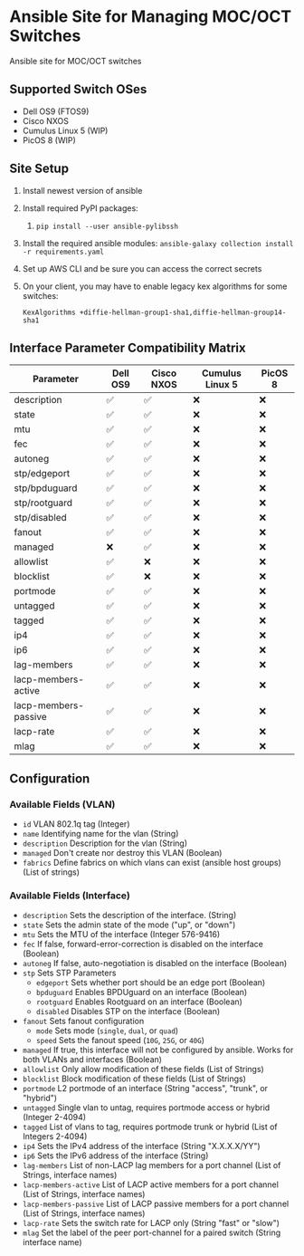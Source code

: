 # Ansible Site for Managing MOC/OCT Switches

Ansible site for MOC/OCT switches

## Supported Switch OSes

* Dell OS9 (FTOS9)
* Cisco NXOS
* Cumulus Linux 5 (WIP)
* PicOS 8 (WIP)

## Site Setup

1. Install newest version of ansible
1. Install required PyPI packages:
    1. `pip install --user ansible-pylibssh`
1. Install the required ansible modules: `ansible-galaxy collection install -r requirements.yaml`
1. Set up AWS CLI and be sure you can access the correct secrets
1. On your client, you may have to enable legacy kex algorithms for some switches:

    ```
    KexAlgorithms +diffie-hellman-group1-sha1,diffie-hellman-group14-sha1
    ```

## Interface Parameter Compatibility Matrix

| Parameter | Dell OS9 | Cisco NXOS | Cumulus Linux 5 | PicOS 8 |
|-----------|----------|------------|-----------------|---------|
| description | ✅ | ✅ | ❌ | ❌ |
| state | ✅ | ✅ | ❌ | ❌ |
| mtu | ✅ | ✅ | ❌ | ❌ |
| fec | ✅ | ✅ | ❌ | ❌ |
| autoneg | ✅ | ✅ | ❌ | ❌ |
| stp/edgeport | ✅ | ✅ | ❌ | ❌ |
| stp/bpduguard | ✅ | ✅ | ❌ | ❌ |
| stp/rootguard | ✅ | ✅ | ❌ | ❌ |
| stp/disabled | ✅ | ✅ | ❌ | ❌ |
| fanout | ✅ | ✅ | ❌ | ❌ |
| managed | ❌ | ✅ | ❌ | ❌ |
| allowlist | ✅ | ❌ | ❌ | ❌ |
| blocklist | ✅ | ❌ | ❌ | ❌ |
| portmode | ✅ | ✅ | ❌ | ❌ |
| untagged | ✅ | ✅ | ❌ | ❌ |
| tagged | ✅ | ✅ | ❌ | ❌ |
| ip4 | ✅ | ✅ | ❌ | ❌ |
| ip6 | ✅ | ✅ | ❌ | ❌ |
| lag-members | ✅ | ✅ | ❌ | ❌ |
| lacp-members-active | ✅ | ✅ | ❌ | ❌ |
| lacp-members-passive | ✅ | ✅ | ❌ | ❌ |
| lacp-rate | ✅ | ✅ | ❌ | ❌ |
| mlag | ✅ | ✅ | ❌ | ❌ |

## Configuration

### Available Fields (VLAN)

* `id` VLAN 802.1q tag (Integer)
* `name` Identifying name for the vlan (String)
* `description` Description for the vlan (String)
* `managed` Don't create nor destroy this VLAN (Boolean)
* `fabrics` Define fabrics on which vlans can exist (ansible host groups) (List of strings)

### Available Fields (Interface)

* `description` Sets the description of the interface. (String)
* `state` Sets the admin state of the mode ("up", or "down")
* `mtu` Sets the MTU of the interface (Integer 576-9416)
* `fec` If false, forward-error-correction is disabled on the interface (Boolean)
* `autoneg` If false, auto-negotiation is disabled on the interface (Boolean)
* `stp` Sets STP Parameters
  * `edgeport` Sets whether port should be an edge port (Boolean)
  * `bpduguard` Enables BPDUguard on an interface (Boolean)
  * `rootguard` Enables Rootguard on an interface (Boolean)
  * `disabled` Disables STP on the interface (Boolean)
* `fanout` Sets fanout configuration
  * `mode` Sets mode (`single`, `dual`, or `quad`)
  * `speed` Sets the fanout speed (`10G`, `25G`, or `40G`)
* `managed` If true, this interface will not be configured by ansible. Works for both VLANs and interfaces (Boolean)
* `allowlist` Only allow modification of these fields (List of Strings)
* `blocklist` Block modification of these fields (List of Strings)
* `portmode` L2 portmode of an interface (String "access", "trunk", or "hybrid")
* `untagged` Single vlan to untag, requires portmode access or hybrid (Integer 2-4094)
* `tagged` List of vlans to tag, requires portmode trunk or hybrid (List of Integers 2-4094)
* `ip4` Sets the IPv4 address of the interface (String "X.X.X.X/YY")
* `ip6` Sets the IPv6 address of the interface (String)
* `lag-members` List of non-LACP lag members for a port channel (List of Strings, interface names)
* `lacp-members-active` List of LACP active members for a port channel (List of Strings, interface names)
* `lacp-members-passive` List of LACP passive members for a port channel (List of Strings, interface names)
* `lacp-rate` Sets the switch rate for LACP only (String "fast" or "slow")
* `mlag` Set the label of the peer port-channel for a paired switch (String interface name)
